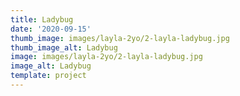 ```yaml
--- 
title: Ladybug
date: '2020-09-15'
thumb_image: images/layla-2yo/2-layla-ladybug.jpg
thumb_image_alt: Ladybug
image: images/layla-2yo/2-layla-ladybug.jpg
image_alt: Ladybug
template: project
---
```

